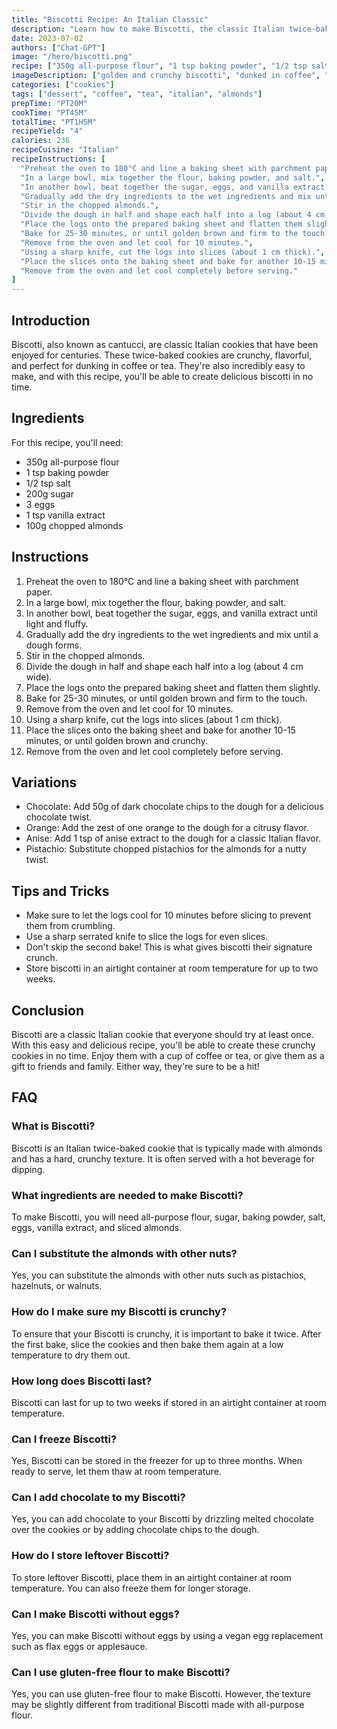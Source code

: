 ```yaml
---
title: "Biscotti Recipe: An Italian Classic"
description: "Learn how to make Biscotti, the classic Italian twice-baked cookies, with this easy and delicious recipe. Perfect for dunking in coffee or tea, these crunchy cookies are sure to become a new favorite in your house."
date: 2023-07-02
authors: ["Chat-GPT"]
image: "/hero/biscotti.png"
recipe: ["350g all-purpose flour", "1 tsp baking powder", "1/2 tsp salt", "200g sugar", "3 eggs", "1 tsp vanilla extract", "100g chopped almonds"]
imageDescription: ["golden and crunchy biscotti", "dunked in coffee", "on a plate", "served with almonds"]
categories: ["cookies"]
tags: ["dessert", "coffee", "tea", "italian", "almonds"]
prepTime: "PT20M"
cookTime: "PT45M"
totalTime: "PT1H5M"
recipeYield: "4"
calories: 236
recipeCuisine: "Italian"
recipeInstructions: [
  "Preheat the oven to 180°C and line a baking sheet with parchment paper.",
  "In a large bowl, mix together the flour, baking powder, and salt.",
  "In another bowl, beat together the sugar, eggs, and vanilla extract until light and fluffy.",
  "Gradually add the dry ingredients to the wet ingredients and mix until a dough forms.",
  "Stir in the chopped almonds.",
  "Divide the dough in half and shape each half into a log (about 4 cm wide).",
  "Place the logs onto the prepared baking sheet and flatten them slightly.",
  "Bake for 25-30 minutes, or until golden brown and firm to the touch.",
  "Remove from the oven and let cool for 10 minutes.",
  "Using a sharp knife, cut the logs into slices (about 1 cm thick).",
  "Place the slices onto the baking sheet and bake for another 10-15 minutes, or until golden brown and crunchy.",
  "Remove from the oven and let cool completely before serving."
]
---
```


## Introduction

Biscotti, also known as cantucci, are classic Italian cookies that have been enjoyed for centuries. These twice-baked cookies are crunchy, flavorful, and perfect for dunking in coffee or tea. They're also incredibly easy to make, and with this recipe, you'll be able to create delicious biscotti in no time.

## Ingredients

For this recipe, you'll need:

- 350g all-purpose flour
- 1 tsp baking powder
- 1/2 tsp salt
- 200g sugar
- 3 eggs
- 1 tsp vanilla extract
- 100g chopped almonds

## Instructions

1. Preheat the oven to 180°C and line a baking sheet with parchment paper.
2. In a large bowl, mix together the flour, baking powder, and salt.
3. In another bowl, beat together the sugar, eggs, and vanilla extract until light and fluffy.
4. Gradually add the dry ingredients to the wet ingredients and mix until a dough forms.
5. Stir in the chopped almonds.
6. Divide the dough in half and shape each half into a log (about 4 cm wide).
7. Place the logs onto the prepared baking sheet and flatten them slightly.
8. Bake for 25-30 minutes, or until golden brown and firm to the touch.
9. Remove from the oven and let cool for 10 minutes.
10. Using a sharp knife, cut the logs into slices (about 1 cm thick).
11. Place the slices onto the baking sheet and bake for another 10-15 minutes, or until golden brown and crunchy.
12. Remove from the oven and let cool completely before serving.

## Variations

- Chocolate: Add 50g of dark chocolate chips to the dough for a delicious chocolate twist.
- Orange: Add the zest of one orange to the dough for a citrusy flavor.
- Anise: Add 1 tsp of anise extract to the dough for a classic Italian flavor.
- Pistachio: Substitute chopped pistachios for the almonds for a nutty twist.

## Tips and Tricks

- Make sure to let the logs cool for 10 minutes before slicing to prevent them from crumbling.
- Use a sharp serrated knife to slice the logs for even slices.
- Don't skip the second bake! This is what gives biscotti their signature crunch.
- Store biscotti in an airtight container at room temperature for up to two weeks.

## Conclusion

Biscotti are a classic Italian cookie that everyone should try at least once. With this easy and delicious recipe, you'll be able to create these crunchy cookies in no time. Enjoy them with a cup of coffee or tea, or give them as a gift to friends and family. Either way, they're sure to be a hit!

## FAQ

### What is Biscotti?

Biscotti is an Italian twice-baked cookie that is typically made with almonds and has a hard, crunchy texture. It is often served with a hot beverage for dipping.

### What ingredients are needed to make Biscotti?

To make Biscotti, you will need all-purpose flour, sugar, baking powder, salt, eggs, vanilla extract, and sliced almonds.

### Can I substitute the almonds with other nuts?

Yes, you can substitute the almonds with other nuts such as pistachios, hazelnuts, or walnuts.

### How do I make sure my Biscotti is crunchy?

To ensure that your Biscotti is crunchy, it is important to bake it twice. After the first bake, slice the cookies and then bake them again at a low temperature to dry them out.

### How long does Biscotti last?

Biscotti can last for up to two weeks if stored in an airtight container at room temperature.

### Can I freeze Biscotti?

Yes, Biscotti can be stored in the freezer for up to three months. When ready to serve, let them thaw at room temperature.

### Can I add chocolate to my Biscotti?

Yes, you can add chocolate to your Biscotti by drizzling melted chocolate over the cookies or by adding chocolate chips to the dough.

### How do I store leftover Biscotti?

To store leftover Biscotti, place them in an airtight container at room temperature. You can also freeze them for longer storage.

### Can I make Biscotti without eggs?

Yes, you can make Biscotti without eggs by using a vegan egg replacement such as flax eggs or applesauce.

### Can I use gluten-free flour to make Biscotti?

Yes, you can use gluten-free flour to make Biscotti. However, the texture may be slightly different from traditional Biscotti made with all-purpose flour.